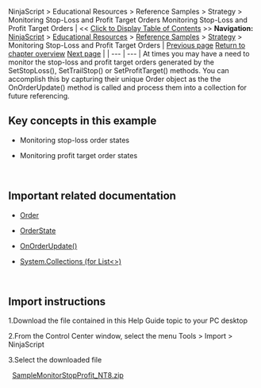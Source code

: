 ﻿
NinjaScript \> Educational Resources \> Reference Samples \> Strategy \> Monitoring Stop\-Loss and Profit Target Orders
Monitoring Stop\-Loss and Profit Target Orders
| \<\< [Click to Display Table of Contents](monitoring_stop-loss_and_profi.md) \>\> **Navigation:**     [NinjaScript](ninjascript.md) \> [Educational Resources](educational_resources.md) \> [Reference Samples](reference_samples.md) \> [Strategy](strategy2.md) \> Monitoring Stop\-Loss and Profit Target Orders | [Previous page](monitoring_for_and_trading_a_b.md) [Return to chapter overview](strategy2.md) [Next page](plotting_from_within_a_ninjasc.md) |
| --- | --- |
At times you may have a need to monitor the stop\-loss and profit target orders generated by the SetStopLoss(), SetTrailStop() or SetProfitTarget() methods. You can accomplish this by capturing their unique Order object as the the OnOrderUpdate() method is called and process them into a collection for future referencing.
 
## Key concepts in this example
- Monitoring stop\-loss order states

- Monitoring profit target order states

 
## Important related documentation
- [Order](order.md)

- [OrderState](order.md)

- [OnOrderUpdate()](onorderupdate.md)

- [System.Collections (for List\<\>)](http://msdn.microsoft.com/en-us/library/system.collections.aspx)

 
## Import instructions
1\.Download the file contained in this Help Guide topic to your PC desktop

2\.From the Control Center window, select the menu Tools \> Import \> NinjaScript

3\.Select the downloaded file

 
[SampleMonitorStopProfit\_NT8\.zip](https://ninjatrader.com/support/helpGuides/nt8/samples/SampleMonitorStopProfit_NT8.zip)
